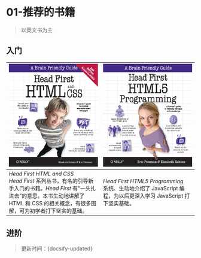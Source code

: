 # 01-推荐的书籍

> 以英文书为主

## 入门

| ![Head First HTML and CSS](../_images/Head_First_HTML_and_CSS.jpg ':size=50%') | ![Head First HTML and CSS](../_images/Head_First_HTML5_Programming.jpg ':size=50%') |
| --- | --- |
| *Head First HTML and CSS*<br>*Head First* 系列丛书，有名的引导新手入门的书籍。*Head First* 有“一头扎进去”的意思。本书生动地讲解了 HTML 和 CSS 的相关概念，有很多图解，可为初学者打下坚实的基础。 | *Head First HTML5 Programming*<br>系统、生动地介绍了 JavaScript 编程，为以后更深入学习 JavaScript 打下坚实基础。 |

## 进阶



<style>
    /* 确保表格两列等宽 */
    th {
        width: 50%
    }
</style>



> 更新时间：{docsify-updated}